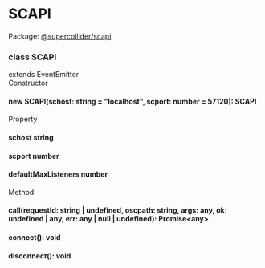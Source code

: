 # SCAPI
Package: <a href="#/packages/scapi/api">@supercollider/scapi</a>

<div class="entity-box"><div class="Class"><h3 class="class-header" id="SCAPI"><span class="token keyword">class</span> <span class="class">SCAPI</span></h3><span class="token keyword">extends</span> <span class="type reference">EventEmitter</span><div class="section-heading">Constructor</div><div class="class-member"><h4 id="constructor"><span class="token function">new SCAPI</span>(<span class="nowrap">schost: <span class="type token entity">string</span> = "localhost"</span>, <span class="nowrap">scport: <span class="type token entity">number</span> = 57120</span>): <span class="type reference">SCAPI</span></h4></div><div class="section-heading">Property</div><div class="class-member"></div><div class="class-member"></div><div class="class-member"><h4 id="schost"><span class="token property">schost</span> <span class="type token entity">string</span></h4></div><div class="class-member"><h4 id="scport"><span class="token property">scport</span> <span class="type token entity">number</span></h4></div><div class="class-member"></div><div class="class-member"><h4 id="defaultMaxListeners"><span class="token property">defaultMaxListeners</span> <span class="type token entity">number</span></h4></div><div class="section-heading">Method</div><div class="class-member"></div><div class="class-member"><h4 id="call"><span class="token function">call</span>(<span class="nowrap">requestId: <span class="type "><span class="type token entity">string</span> | <span class="type token entity">undefined</span></span></span>, <span class="nowrap">oscpath: <span class="type token entity">string</span></span>, <span class="nowrap">args: <span class="type token entity">any</span></span>, <span class="nowrap">ok: <span class="type "><span class="type token entity">undefined</span> | <span class="type token entity">any</span></span></span>, <span class="nowrap">err: <span class="type "><span class="type token entity">any</span> | <span class="type token entity">null</span> | <span class="type token entity">undefined</span></span></span>): <span class="type reference">Promise&lt;<span class="type token entity">any</span>&gt;</span></h4></div><div class="class-member"><h4 id="connect"><span class="token function">connect</span>(): <span class="type token entity">void</span></h4></div><div class="class-member"><h4 id="disconnect"><span class="token function">disconnect</span>(): <span class="type token entity">void</span></h4></div><div class="class-member"></div><div class="class-member"></div><div class="class-member"></div><div class="class-member"></div><div class="class-member"></div><div class="class-member"></div><div class="class-member"></div><div class="class-member"></div><div class="class-member"></div><div class="class-member"></div><div class="class-member"></div><div class="class-member"></div><div class="class-member"></div><div class="class-member"></div><div class="class-member"></div><div class="class-member"></div></div></div>
